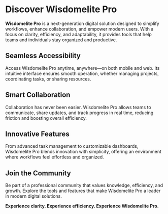 # Discover Wisdomelite Pro

**Wisdomelite Pro** is a next-generation digital solution designed to simplify workflows, enhance collaboration, and empower modern users. With a focus on clarity, efficiency, and adaptability, it provides tools that help teams and individuals stay organized and productive.

## Seamless Accessibility
Access Wisdomelite Pro anytime, anywhere—on both mobile and web. Its intuitive interface ensures smooth operation, whether managing projects, coordinating tasks, or sharing resources.

## Smart Collaboration
Collaboration has never been easier. Wisdomelite Pro allows teams to communicate, share updates, and track progress in real time, reducing friction and boosting overall efficiency.

## Innovative Features
From advanced task management to customizable dashboards, Wisdomelite Pro blends innovation with simplicity, offering an environment where workflows feel effortless and organized.

## Join the Community
Be part of a professional community that values knowledge, efficiency, and growth. Explore the tools and features that make Wisdomelite Pro a leader in modern digital solutions.

**Experience clarity. Experience efficiency. Experience Wisdomelite Pro.**
